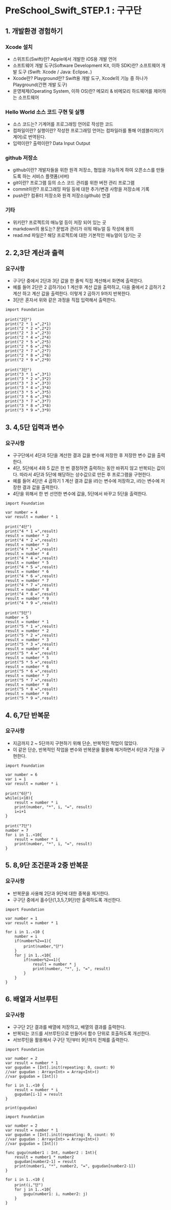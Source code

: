 # PreSchool_Swift_STEP.1 : 구구단
## 1. 개발환경 경험하기

### Xcode 설치
- 스위프트(Swift)란? Apple에서 개발한 iOS용 개발 언어
- 소프트웨어 개발 도구(Software Development Kit, 이하 SDK)란? 소프트웨어 개발 도구 (Swift: Xcode / Java: Eclipse..)
- Xcode란? Playground란? Swift용 개발 도구, Xcode의 기능 중 하나가 Playground(간편 개발 도구)
- 운영체제(Operating System, 이하 OS)란? 메모리 & 비메모리 하드웨어를 제어하는 소프트웨어

### Hello World 소스 코드 구현 및 실행
- 소스 코드는? 기계어를 프로그래밍 언어로 작성한 코드
- 컴파일이란? 실행이란? 작성한 프로그래밍 언어는 컴파일러를 통해 어셈블리어(기계어)로 번역된다.
- 입력이란? 출력이란? Data Input Output

### github 저장소
- github이란? 개발자들을 위한 원격 저장소, 협업을 가능하게 하여 오픈소스를 만들도록 하는 서비스 플랫폼(서버)
- git이란? 프로그램 등의 소스 코드 관리를 위한 버전 관리 프로그램
- commit이란? 프로그래밍 파일 등에 대한 추가/변경 사항을 저장소에 기록
- push란? 컴퓨터 저장소와 원격 저장소(github) 연결

### 기타
- 위키란? 프로젝트의 매뉴얼 등이 저장 되어 있는 곳
- markdown의 용도는? 문법과 관리가 쉬워 매뉴얼 등 작성에 용의
- read.md 파일은? 해당 프로젝트에 대한 기본적인 매뉴얼이 담기는 곳

## 2. 2,3단 계산과 출력
### 요구사항
- 구구단 중에서 2단과 3단 값을 한 줄씩 직접 계산해서 화면에 출력한다.
- 예를 들어 2단은 2 곱하기(x) 1 계산후 계산 값을 출력하고, 다음 줄에서 2 곱하기 2 계산 하고 계산 값을 출력한다.
이렇게 2 곱하기 9까지 반복한다.
- 3단은 혼자서 위와 같은 과정을 직접 입력해서 출력한다.

```
import Foundation

print("2단")
print("2 * 1 =",2*1)
print("2 * 2 =",2*2)
print("2 * 3 =",2*3)
print("2 * 4 =",2*4)
print("2 * 5 =",2*5)
print("2 * 6 =",2*6)
print("2 * 7 =",2*7)
print("2 * 8 =",2*8)
print("2 * 9 =",2*9)

print("3단")
print("3 * 1 =",3*1)
print("3 * 2 =",3*2)
print("3 * 3 =",3*3)
print("3 * 4 =",3*4)
print("3 * 5 =",3*5)
print("3 * 6 =",3*6)
print("3 * 7 =",3*7)
print("3 * 8 =",3*8)
print("3 * 9 =",3*9)
```
## 3. 4,5단 입력과 변수
### 요구사항
- 구구단에서 4단과 5단을 계산한 결과 값을 변수에 저장한 후 저장한 변수 값을 출력한다.
- 4단, 5단에서 4와 5 값은 한 번 결정하면 출력하는 동안 바뀌지 않고 반복되는 값이다. 따라서 4단과 5단에 해당하는 상수값으로 만든 후 프로그램을 구현한다.
- 예를 들어 4단은 4 곱하기 1 계산 결과 값을 i라는 변수에 저장하고, i라는 변수에 저장한 결과 값을 출력한다.
- 4단을 위해서 한 번 선언한 변수에 값을, 5단에서 바꾸고 5단을 출력한다.

```
import Foundation

var number = 4
var result = number * 1

print("4단")
print("4 * 1 =",result)
result = number * 2
print("4 * 2 =",result)
result = number * 3
print("4 * 3 =",result)
result = number * 4
print("4 * 4 =",result)
result = number * 5
print("4 * 5 =",result)
result = number * 6
print("4 * 6 =",result)
result = number * 7
print("4 * 7 =",result)
result = number * 8
print("4 * 8 =",result)
result = number * 9
print("4 * 9 =",result)

print("5단")
number = 5
result = number * 1
print("5 * 1 =",result)
result = number * 2
print("5 * 2 =",result)
result = number * 3
print("5 * 3 =",result)
result = number * 4
print("5 * 4 =",result)
result = number * 5
print("5 * 5 =",result)
result = number * 6
print("5 * 6 =",result)
result = number * 7
print("5 * 7 =",result)
result = number * 8
print("5 * 8 =",result)
result = number * 9
print("5 * 9 =",result)
```

## 4. 6,7단 반복문
### 요구사항
- 지금까지 2 ~ 5단까지 구현하기 위해 단순, 반복적인 작업이 많았다.
- 이 같은 단순, 반복적인 작업을 변수와 반복문을 활용해 제거하면서 6단과 7단을 구현한다.

```
import Foundation

var number = 6
var i = 1
var result = number * i

print("6단")
while(i<10){
    result = number * i
    print(number, "*", i, "=", result)
    i=i+1
}

print("7단")
number = 7
for i in 1..<10{
    result = number * i
    print(number, "*", i, "=", result)
}
```

## 5. 8,9단 조건문과 2중 반복문
### 요구사항
- 반복문을 사용해 2단과 9단에 대한 중복을 제거한다.
- 구구단 중에서 홀수단(1,3,5,7,9단)만 출력하도록 개선한다.

```
import Foundation

var number = 1
var result = number * 1

for i in 1..<10 {
    number = i
    if(number%2==1){
        print(number,"단")
    }
    for j in 1..<10{
        if(number%2==1){
            result = number * j  
            print(number, "*", j, "=", result)
        }
    }
}
```
## 6. 배열과 서브루틴
### 요구사항
- 구구단 2단 결과를 배열에 저장하고, 배열의 결과를 출력한다.
- 반복되는 코드를 서브루틴으로 만들어서 함수 단위로 호출하도록 개선한다.
- 서브루틴을 활용해서 구구단 1단부터 9단까지 전체를 출력한다.

```
import Foundation

var number = 2
var result = number * 1
var gugudan = [Int].init(repeating: 0, count: 9)
//var gugudan : Array<Int> = Array<Int>()
//var gugudan = [Int]()

for i in 1..<10 {
    result = number * i     
    gugudan[i-1] = result
}

print(gugudan)
```

```
import Foundation

var number = 2
var result = number * 1
var gugudan = [Int].init(repeating: 0, count: 9)
//var gugudan : Array<Int> = Array<Int>()
//var gugudan = [Int]()

func gugu(number1 : Int, number2 : Int){
    result = number1 * number2     
    gugudan[number2-1] = result
    print(number1, "*", number2, "=", gugudan[number2-1])
}

for i in 1..<10 {
    print(i,"단")
    for j in 1..<10{   
        gugu(number1: i, number2: j)
    }
}
```
